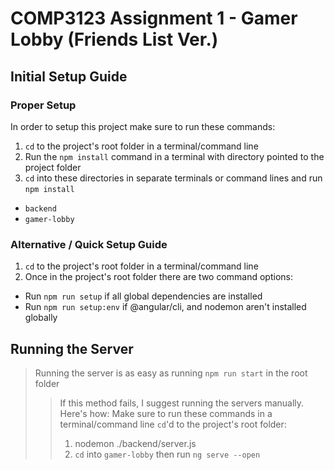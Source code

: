 COMP3123 Assignment 1 - Gamer Lobby (Friends List Ver.)
======
## Initial Setup Guide
### Proper Setup
In order to setup this project make sure to run these commands:
1. `cd` to the project's root folder in a terminal/command line
2. Run the `npm install` command in a terminal with directory pointed to the project folder
3. `cd` into these directories in separate terminals or command lines and run `npm install`
  * `backend`
  * `gamer-lobby`

### Alternative / Quick Setup Guide
1. `cd` to the project's root folder in a terminal/command line
2. Once in the project's root folder there are two command options:
  * Run `npm run setup` if all global dependencies are installed
  * Run `npm run setup:env` if @angular/cli, and nodemon aren't installed globally

## Running the Server
> Running the server is as easy as running `npm run start` in the root folder
>> If this method fails, I suggest running the servers manually. Here's how:
>> Make sure to run these commands in a terminal/command line `cd`'d to the project's root folder:
>> 1. nodemon ./backend/server.js
>> 2. `cd` into `gamer-lobby` then run `ng serve --open`